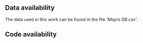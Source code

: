 ## Data availability
The data used in this work can be found in the file *'Mayrs DB.csv'*.

## Code availability
